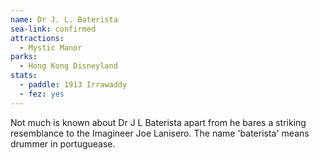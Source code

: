 ```yaml
---
name: Dr J. L. Baterista
sea-link: confirmed
attractions: 
  - Mystic Manor
parks:
  - Hong Kong Disneyland
stats:
  - paddle: 1913 Irrawaddy
  - fez: yes
---
```


Not much is known about Dr J L Baterista apart from he bares a striking resemblance to the Imagineer Joe Lanisero. The name 'baterista' means drummer in portuguease.